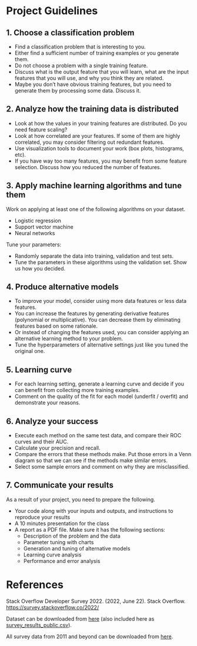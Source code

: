 # Project Guidelines #

## 1. Choose a classification problem ##

* Find a classification problem that is interesting to you.
* Either find a sufficient number of training examples or you generate them.
* Do not choose a problem with a single training feature.
* Discuss what is the output feature that you will learn, what are the input features that you will use, and why you think they are related.
* Maybe you don’t have obvious training features, but you need to generate them by processing some data. Discuss it.

## 2. Analyze how the training data is distributed ##

* Look at how the values in your training features are distributed. Do you need feature scaling?
* Look at how correlated are your features. If some of them are highly correlated, you may consider filtering out redundant features.
* Use visualization tools to document your work (box plots, histograms, etc).
* If you have way too many features, you may benefit from some feature selection. Discuss how you reduced the number of features.

## 3. Apply machine learning algorithms and tune them ##

Work on applying at least one of the following algorithms on your dataset.
* Logistic regression
* Support vector machine
* Neural networks

Tune your parameters:
* Randomly separate the data into training, validation and test sets.
* Tune the parameters in these algorithms using the validation set. Show us how you decided.

## 4. Produce alternative models ##

* To improve your model, consider using more data features or less data features.
* You can increase the features by generating derivative features (polynomial or multiplicative). You can decrease them by eliminating features based on some rationale.
* Or instead of changing the features used, you can consider applying an alternative learning method to your problem.
* Tune the hyperparameters of alternative settings just like you tuned the original one.

## 5. Learning curve ##

* For each learning setting, generate a learning curve and decide if you can benefit from collecting more training examples.
* Comment on the quality of the fit for each model (underfit / overfit) and demonstrate your reasons.

## 6. Analyze your success ##

* Execute each method on the same test data, and compare their ROC curves and their AUC.
* Calculate your precision and recall.
* Compare the errors that these methods make. Put those errors in a Venn diagram so that we can see if the methods make similar errors.
* Select some sample errors and comment on why they are misclassified.

## 7. Communicate your results ##

As a result of your project, you need to prepare the following.
* Your code along with your inputs and outputs, and instructions to reproduce your results
* A 10 minutes presentation for the class
* A report as a PDF file. Make sure it has the following sections:
    * Description of the problem and the data
    * Parameter tuning with charts
    * Generation and tuning of alternative models
    * Learning curve analysis
    * Performance and error analysis

# References #

Stack Overflow Developer Survey 2022. (2022, June 22). Stack Overflow. https://survey.stackoverflow.co/2022/

Dataset can be downloaded from [here](https://info.stackoverflowsolutions.com/rs/719-EMH-566/images/stack-overflow-developer-survey-2022.zip) (also included here as [survey_results_public.csv](survey_results_public.csv)).

All survey data from 2011 and beyond can be downloaded from [here](https://insights.stackoverflow.com/survey/).
